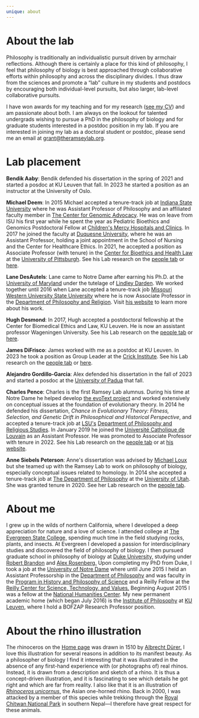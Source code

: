 ```yaml
---
unique: about
---
```


# About the lab

Philosophy is traditionally an individualistic pursuit driven by armchair reflections. Although there is certainly a place for this kind of philosophy, I feel that philosophy of biology is best approached through collaborative efforts within philosophy and across the disciplinary divides. I thus draw from the sciences and promote a “lab” culture in my students and postdocs by encouraging both individual-level pursuits, but also larger, lab-level collaborative pursuits.

I have won awards for my teaching and for my research ([see my CV](/ramsey-cv.pdf)) and am passionate about both. I am always on the lookout for talented undergrads wishing to pursue a PhD in the philosophy of biology and for graduate students interested in a postdoc position in my lab. If you are interested in joining my lab as a doctoral student or postdoc, please send me an email at <grant@theramseylab.org>. 


# Lab placement

**Bendik Aaby**: Bendik defended his dissertation in the spring of 2021 and started a posdoc at KU Leuven that fall. In 2023 he started a position as an instructor at the University of Oslo.

**Michael Deem**: In 2015 Michael accepted a tenure-track job at [Indiana State University](http://cms.indstate.edu) where he was Assistant Professor of Philosophy and an affiliated faculty member in [The Center for Genomic Advocacy](http://www.unboundedpossibilities.com/the-center-for-genomic-advocacy.aspx). He was on leave from ISU his first year while he spent the year as Pediatric Bioethics and Genomics Postdoctoral Fellow at [Children's Mercy Hospitals and Clinics](http://www.childrensmercy.org). In 2017 he joined the faculty at [Duquesne University](http://www.duq.edu), where he was an Assistant Professor, holding a joint appointment in the School of Nursing and the Center for Healthcare Ethics. In 2021, he accepted a position as Associate Professor (with tenure) in the [Center for Bioethics and Health Law](http://bioethics.pitt.edu) at the [University of Pittsburgh](https://www.pitt.edu). See his Lab research on the [people tab](http://www.theramseylab.org/people) or [here](https://www.publichealth.pitt.edu/directory/michael-deem).

**Lane DesAutels**: Lane came to Notre Dame after earning his Ph.D. at the [University of Maryland](http://www.umd.edu) under the tutelage of [Lindley Darden](http://faculty.philosophy.umd.edu/LDarden/). We worked together until 2016 when Lane accepted a tenure-track job [Missouri Western University State University](https://www.missouriwestern.edu) where he is now Associate Professor in the [Department of Philosophy and Religion](https://www.missouriwestern.edu/pr/facultystaff-directory/). Visit [his website](https://lanedesautels.wordpress.com) to learn more about his work.

**Hugh Desmond**: In 2017, Hugh accepted a postdoctoral fellowship at the Center for Biomedical Ethics and Law, KU Leuven. He is now an assistant professor Wageningen University. See his Lab research on the [people tab](http://www.theramseylab.org/people) or [here](http://hughdesmond.net/).

**James DiFrisco**: James worked with me as a postdoc at KU Leuven. In 2023 he took a position as Group Leader at the [Crick Institute](https://www.crick.ac.uk). See his Lab research on the [people tab](http://www.theramseylab.org/people) or [here](https://www.crick.ac.uk/research/labs/james-difrisco).

**Alejandro Gordillo-Garcia**: Alex defended his dissertation in the fall of 2023 and started a posdoc at the [University of Padua](https://www.unipd.it/en/) that fall.

**Charles Pence**: Charles is the first Ramsey Lab alumnus. During his time at Notre Dame he helped develop [the evoText project](http://www.evotext.org) and worked extensively on conceptual issues at the foundation of evolutionary theory. In 2014 he defended his dissertation, _Chance in Evolutionary Theory: Fitness, Selection, and Genetic Drift in Philosophical and Historical Perspective_, and accepted a tenure-track job at [LSU's](http://www.lsu.edu) [Department of Philosophy and Religious Studies](http://uiswcmsweb.prod.lsu.edu/hss/prs/). In January 2019 he joined the [Université Catholique de Louvain](https://uclouvain.be/fr/index.html) as an Assistant Professor. He was promoted to Associate Professor with tenure in 2022. See his Lab research on the [people tab](http://www.theramseylab.org/people) or at [his website](http://www.charlespence.net).

**Anne Siebels Peterson**: Anne's dissertation was advised by [Michael Loux](http://philosophy.nd.edu/people/michael-loux/) but she teamed up with the  Ramsey Lab to work on philosophy of biology, especially conceptual issues related to homology. In 2014 she accepted a tenure-track job at [The Department of Philosophy](http://philosophy.utah.edu) at the [University of Utah](http://www.utah.edu). She was granted tenure in 2020. See her Lab research on the [people tab](http://www.theramseylab.org/people).

# About me

I grew up in the wilds of northern California, where I developed a deep appreciation for nature and a love of science. I attended college at [The Evergreen State College,](http://www.evergreen.edu/) spending much time in the field studying rocks, plants, and insects. At Evergreen I developed a passion for interdisciplinary studies and discovered the field of philosophy of biology. I then pursued graduate school in philosophy of biology at [Duke University,](http://www.duke.edu) studying under [Robert Brandon](https://scholars.duke.edu/person/rbrandon) and [Alex Rosenberg.](https://scholars.duke.edu/person/alexrose) Upon completing my PhD from Duke, I took a job at the [University of Notre Dame](http://www.nd.edu/) where until June 2015 I held an Assistant Professorship in the [Department of Philosophy](http://philosophy.nd.edu/) and was faculty in the [Program in History and Philosophy of Science](http://reilly.nd.edu/history-and-philosophy-of-science/) and a Reilly Fellow at the [Reilly Center for Science, Technology, and Values.](http://reilly.nd.edu) Beginning August 2015 I was a fellow at the [National Humanities Center](http://nationalhumanitiescenter.org). My new permanent academic home (which began July 2016) is the [Institute of Philosophy](http://hiw.kuleuven.be/eng) at [KU Leuven](http://www.kuleuven.be/english), where I hold a BOFZAP Research Professor position. 




# About the rhino illustration

The rhinoceros on the [Home page](/) was drawn in 1510 by [Albrecht Dürer.](https://en.wikipedia.org/wiki/Albrecht_D%C3%BCrer) I love this illustration for several reasons in addition to its manifest beauty. As a philosopher of biology I find it interesting that it was illustrated in the absence of any first-hand experience with (or photographs of) real rhinos. Instead, it is drawn from a description and sketch of a rhino. It is thus a concept-driven illustration, and it is fascinating to see which details  he got right and which are far from reality. I also like that it is an illustration of [_Rhinoceros unicornus,_](https://en.wikipedia.org/wiki/Indian_Rhinoceros) the Asian one-horned rhino. Back in 2000, I was attacked by a member of this species while trekking through the [Royal Chitwan National Park](https://en.wikipedia.org/wiki/Chitwan_National_Park) in southern Nepal—I therefore have great respect for these animals.

